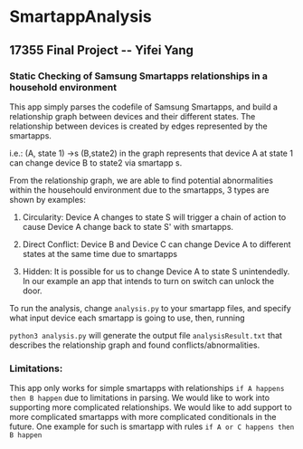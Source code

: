 # SmartappAnalysis

## 17355 Final Project -- Yifei Yang

### Static Checking of Samsung Smartapps relationships in a household environment

This app simply parses the codefile of Samsung Smartapps, and build a relationship
graph between devices and their different states. The relationship between devices
is created by edges represented by the smartapps. 

i.e.: (A, state 1) ->s (B,state2) in the graph represents that device A at state 1
can change device B to state2 via smartapp s. 

From the relationship graph, we are able to find potential abnormalities within the
househould environment due to the smartapps, 3 types are shown by examples:

1. Circularity: Device A changes to state S will trigger a chain of action to cause 
Device A change back to state S' with smartapps.

2. Direct Conflict: Device B and Device C can change Device A to different states at
the same time due to smartapps

3. Hidden: It is possible for us to change Device A to state S unintendedly. In our
example an app that intends to turn on switch can unlock the door.

To run the analysis, change `analysis.py` to your smartapp files, and specify
what input device each smartapp is going to use, then, running

```python3 analysis.py``` 
will generate the output file `analysisResult.txt` that describes the relationship graph and found conflicts/abnormalities.

### Limitations:
This app only works for simple smartapps with relationships `if A happens then B happen` due to limitations
in parsing. We would like to work into supporting more complicated relationships. We would like 
to add support to more complicated smartapps with more complicated conditionals in the future. One
example for such is smartapp with rules `if A or C happens then B happen`